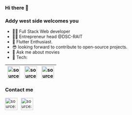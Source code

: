 ### Hi there 👋

<!--
**aiyer786/aiyer786** is a ✨ _special_ ✨ repository because its `README.md` (this file) appears on your GitHub profile.-->

### Addy west side welcomes you

- :man_technologist: Full Stack Web developer
- :man_office_worker: Entrepreneur head @DSC-RAIT
- :cowboy_hat_face: Flutter Enthusiast.
- :sunglasses: looking forward to contribute to open-source projects.
- :star_struck: Ask me about movies
- :necktie: Tech:

<!--![alt text](https://i.imgur.com/t9qP4pO.png) | ![alt text](https://i.imgur.com/M7g6J8l.png) | ![alt text](https://i.pinimg.com/originals/be/d3/0d/bed30ddfa5d434e827c775ac9a3b0d38.jpg) -->

| <a href="https://imgur.com/t9qP4pO.png"><img src="https://i.imgur.com/t9qP4pO.png" width=40px height=40px title="source: imgur.com" /></a> | <a href="(https://imgur.com/M7g6J8l.png"><img src="(https://i.imgur.com/M7g6J8l.png" width=40px height=40px title="source: imgur.com" /></a>| <a href="(https://pinimg.com/originals/be/d3/0d/bed30ddfa5d434e827c775ac9a3b0d38.jpg"><img src="(https://i.pinimg.com/originals/be/d3/0d/bed30ddfa5d434e827c775ac9a3b0d38.jpg" width=40px height=40px title="source: pinimg.com" /></a>|
| --- | --- | --- |


### Contact me 

<a href="https://www.linkedin.com/in/aditya-iyer-a2787aa7/" target="_blank" rel="noopener noreferrer"><img src="https://i.imgur.com/kF9HMpz.png" width=40px height=40px title="source: imgur.com" /></a> &nbsp;  <a href="https://twitter.com/AdityaI72568947?s=09" target="_blank" rel="noopener noreferrer"><img src="https://i.imgur.com/G7yTDHP.png" width=40px height=40px title="source: imgur.com" /></a>


